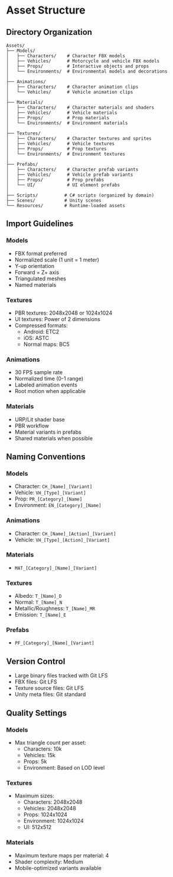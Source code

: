 # Asset Structure

## Directory Organization

```
Assets/
├── Models/
│   ├── Characters/    # Character FBX models
│   ├── Vehicles/      # Motorcycle and vehicle FBX models
│   ├── Props/         # Interactive objects and props
│   └── Environments/  # Environmental models and decorations
│
├── Animations/
│   ├── Characters/    # Character animation clips
│   └── Vehicles/      # Vehicle animation clips
│
├── Materials/
│   ├── Characters/    # Character materials and shaders
│   ├── Vehicles/      # Vehicle materials
│   ├── Props/         # Prop materials
│   └── Environments/  # Environment materials
│
├── Textures/
│   ├── Characters/    # Character textures and sprites
│   ├── Vehicles/      # Vehicle textures
│   ├── Props/         # Prop textures
│   └── Environments/  # Environment textures
│
├── Prefabs/
│   ├── Characters/    # Character prefab variants
│   ├── Vehicles/      # Vehicle prefab variants
│   ├── Props/         # Prop prefabs
│   └── UI/            # UI element prefabs
│
├── Scripts/          # C# scripts (organized by domain)
├── Scenes/           # Unity scenes
└── Resources/        # Runtime-loaded assets
```

## Import Guidelines

### Models
- FBX format preferred
- Normalized scale (1 unit = 1 meter)
- Y-up orientation
- Forward = Z+ axis
- Triangulated meshes
- Named materials

### Textures
- PBR textures: 2048x2048 or 1024x1024
- UI textures: Power of 2 dimensions
- Compressed formats:
  - Android: ETC2
  - iOS: ASTC
  - Normal maps: BC5

### Animations
- 30 FPS sample rate
- Normalized time (0-1 range)
- Labeled animation events
- Root motion when applicable

### Materials
- URP/Lit shader base
- PBR workflow
- Material variants in prefabs
- Shared materials when possible

## Naming Conventions

### Models
- Character: `CH_[Name]_[Variant]`
- Vehicle: `VH_[Type]_[Variant]`
- Prop: `PR_[Category]_[Name]`
- Environment: `EN_[Category]_[Name]`

### Animations
- Character: `CH_[Name]_[Action]_[Variant]`
- Vehicle: `VH_[Type]_[Action]_[Variant]`

### Materials
- `MAT_[Category]_[Name]_[Variant]`

### Textures
- Albedo: `T_[Name]_D`
- Normal: `T_[Name]_N`
- Metallic/Roughness: `T_[Name]_MR`
- Emission: `T_[Name]_E`

### Prefabs
- `PF_[Category]_[Name]_[Variant]`

## Version Control

- Large binary files tracked with Git LFS
- FBX files: Git LFS
- Texture source files: Git LFS
- Unity meta files: Git standard

## Quality Settings

### Models
- Max triangle count per asset:
  - Characters: 10k
  - Vehicles: 15k
  - Props: 5k
  - Environment: Based on LOD level

### Textures
- Maximum sizes:
  - Characters: 2048x2048
  - Vehicles: 2048x2048
  - Props: 1024x1024
  - Environment: 1024x1024
  - UI: 512x512

### Materials
- Maximum texture maps per material: 4
- Shader complexity: Medium
- Mobile-optimized variants available 